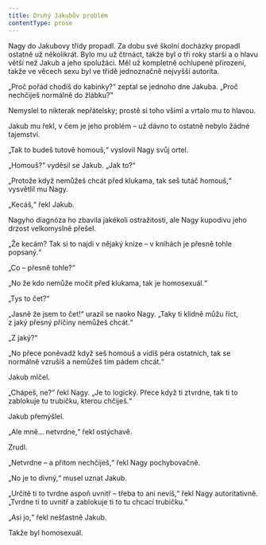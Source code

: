 ```yaml
---
title: Druhý Jakubův problém
contentType: prose
---
```


Nagy do Jakubovy třídy propadl. Za dobu své školní docházky propadl ostatně už několikrát. Bylo mu už čtrnáct, takže byl o tři roky starší a o hlavu větší než Jakub a jeho spolužáci. Měl už kompletně ochlupené přirození, takže ve věcech sexu byl ve třídě jednoznačně nejvyšší autorita.

„Proč pořád chodíš do kabinky?“ zeptal se jednoho dne Jakuba. „Proč nechčiješ normálně do žlábku?“

Nemyslel to nikterak nepřátelsky; prostě si toho všiml a vrtalo mu to hlavou.

Jakub mu řekl, v čem je jeho problém – už dávno to ostatně nebylo žádné tajemství.

„Tak to budeš tutově homouš,“ vyslovil Nagy svůj ortel.

„Homouš?“ vyděsil se Jakub. „Jak to?“

„Protože když nemůžeš chcát před klukama, tak seš tutáč homouš,“ vysvětlil mu Nagy.

„Kecáš,“ řekl Jakub.

Nagyho diagnóza ho zbavila jakékoli ostražitosti, ale Nagy kupodivu jeho drzost velkomyslně přešel.

„Že kecám? Tak si to najdi v nějaký knize – v knihách je přesně tohle popsaný.“

„Co – přesně tohle?“

„No že kdo nemůže močit před klukama, tak je homosexuál.“

„Tys to čet?“

„Jasně že jsem to čet!“ urazil se naoko Nagy. „Taky ti klidně můžu říct, z jaký přesný příčiny nemůžeš chcát.“

„Z jaký?“

„No přece poněvadž když seš homouš a vidíš péra ostatních, tak se normálně vzrušíš a nemůžeš tím pádem chcát.“

Jakub mlčel.

„Chápeš, ne?“ řekl Nagy. „Je to logický. Přece když ti ztvrdne, tak ti to zablokuje tu trubičku, kterou chčiješ.“

Jakub přemýšlel.

„Ale mně… netvrdne,“ řekl ostýchavě.

Zrudl.

„Netvrdne – a přitom nechčiješ,“ řekl Nagy pochybovačně.

„No je to divný,“ musel uznat Jakub.

„Určitě ti to tvrdne aspoň uvnitř – třeba to ani nevíš,“ řekl Nagy autoritativně. „Tvrdne ti to uvnitř a zablokuje ti to tu chcací trubičku.“

„Asi jo,“ řekl nešťastně Jakub.

Takže byl homosexuál.

